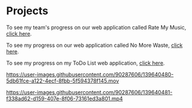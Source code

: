 # Projects

To see my team's progress on our web application called Rate My Music, [click here](https://github.com/arikapasha/RateMyMusic).

To see my progress on our web application called No More Waste, [click here](https://github.com/arikapasha/NoMoreWaste).

To see my progress on my ToDo List web application, [click here](https://ense374lab5.arikapasha.repl.co/).





https://user-images.githubusercontent.com/90287606/139640480-5db61fce-a122-4ecf-8fbb-5f594378f145.mov



https://user-images.githubusercontent.com/90287606/139640481-f338ad62-d159-407e-8f06-73161ed3a801.mp4

